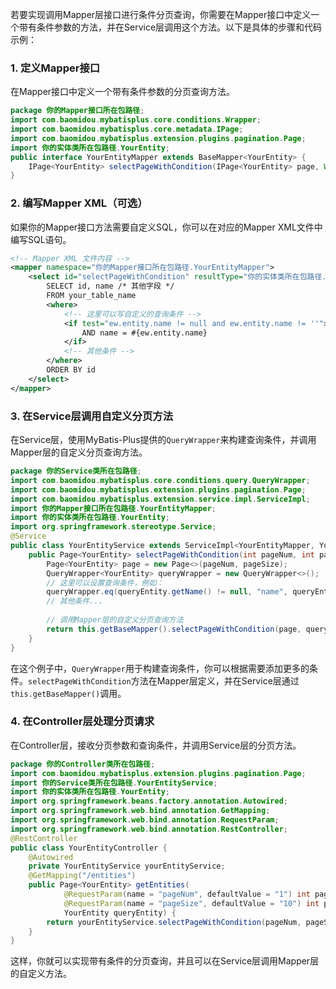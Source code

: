 若要实现调用Mapper层接口进行条件分页查询，你需要在Mapper接口中定义一个带有条件参数的方法，并在Service层调用这个方法。以下是具体的步骤和代码示例：
### 1. 定义Mapper接口
在Mapper接口中定义一个带有条件参数的分页查询方法。
```java
package 你的Mapper接口所在包路径;
import com.baomidou.mybatisplus.core.conditions.Wrapper;
import com.baomidou.mybatisplus.core.metadata.IPage;
import com.baomidou.mybatisplus.extension.plugins.pagination.Page;
import 你的实体类所在包路径.YourEntity;
public interface YourEntityMapper extends BaseMapper<YourEntity> {
    IPage<YourEntity> selectPageWithCondition(IPage<YourEntity> page, Wrapper<YourEntity> queryWrapper);
}
```
### 2. 编写Mapper XML（可选）
如果你的Mapper接口方法需要自定义SQL，你可以在对应的Mapper XML文件中编写SQL语句。
```xml
<!-- Mapper XML 文件内容 -->
<mapper namespace="你的Mapper接口所在包路径.YourEntityMapper">
    <select id="selectPageWithCondition" resultType="你的实体类所在包路径.YourEntity">
        SELECT id, name /* 其他字段 */
        FROM your_table_name
        <where>
            <!-- 这里可以写自定义的查询条件 -->
            <if test="ew.entity.name != null and ew.entity.name != ''">
                AND name = #{ew.entity.name}
            </if>
            <!-- 其他条件 -->
        </where>
        ORDER BY id
    </select>
</mapper>
```
### 3. 在Service层调用自定义分页方法
在Service层，使用MyBatis-Plus提供的`QueryWrapper`来构建查询条件，并调用Mapper层的自定义分页查询方法。
```java
package 你的Service类所在包路径;
import com.baomidou.mybatisplus.core.conditions.query.QueryWrapper;
import com.baomidou.mybatisplus.extension.plugins.pagination.Page;
import com.baomidou.mybatisplus.extension.service.impl.ServiceImpl;
import 你的Mapper接口所在包路径.YourEntityMapper;
import 你的实体类所在包路径.YourEntity;
import org.springframework.stereotype.Service;
@Service
public class YourEntityService extends ServiceImpl<YourEntityMapper, YourEntity> {
    public Page<YourEntity> selectPageWithCondition(int pageNum, int pageSize, YourEntity queryEntity) {
        Page<YourEntity> page = new Page<>(pageNum, pageSize);
        QueryWrapper<YourEntity> queryWrapper = new QueryWrapper<>();
        // 这里可以设置查询条件，例如：
        queryWrapper.eq(queryEntity.getName() != null, "name", queryEntity.getName());
        // 其他条件...
        
        // 调用Mapper层的自定义分页查询方法
        return this.getBaseMapper().selectPageWithCondition(page, queryWrapper);
    }
}
```
在这个例子中，`QueryWrapper`用于构建查询条件，你可以根据需要添加更多的条件。`selectPageWithCondition`方法在Mapper层定义，并在Service层通过`this.getBaseMapper()`调用。
### 4. 在Controller层处理分页请求
在Controller层，接收分页参数和查询条件，并调用Service层的分页方法。
```java
package 你的Controller类所在包路径;
import com.baomidou.mybatisplus.extension.plugins.pagination.Page;
import 你的Service类所在包路径.YourEntityService;
import 你的实体类所在包路径.YourEntity;
import org.springframework.beans.factory.annotation.Autowired;
import org.springframework.web.bind.annotation.GetMapping;
import org.springframework.web.bind.annotation.RequestParam;
import org.springframework.web.bind.annotation.RestController;
@RestController
public class YourEntityController {
    @Autowired
    private YourEntityService yourEntityService;
    @GetMapping("/entities")
    public Page<YourEntity> getEntities(
            @RequestParam(name = "pageNum", defaultValue = "1") int pageNum,
            @RequestParam(name = "pageSize", defaultValue = "10") int pageSize,
            YourEntity queryEntity) {
        return yourEntityService.selectPageWithCondition(pageNum, pageSize, queryEntity);
    }
}
```
这样，你就可以实现带有条件的分页查询，并且可以在Service层调用Mapper层的自定义方法。
